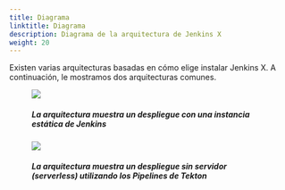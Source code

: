 ```yaml
---
title: Diagrama
linktitle: Diagrama
description: Diagrama de la arquitectura de Jenkins X
weight: 20
---
```


Existen varias arquitecturas basadas en cómo elige instalar Jenkins X. A continuación, le mostramos dos arquitecturas comunes.

<figure>
<img src="/images/ArchitectureStaticJenkins.png"/>
<figcaption>
<h5>La arquitectura muestra un despliegue con una instancia estática de Jenkins</h5>
</figcaption>
</figure>




<figure>
<img src="/images/ArchitectureServerlessJenkins.png"/>
<figcaption>
<h5>La arquitectura muestra un despliegue sin servidor (serverless) utilizando los Pipelines de Tekton</h5>
</figcaption>
</figure>